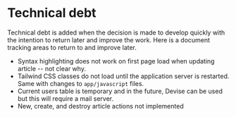 # Technical debt

Technical debt is added when the decision is made to develop quickly with the intention to return later and improve the work. Here is a document tracking areas to return to and improve later.

- Syntax highlighting does not work on first page load when updating article -- not clear why.
- Tailwind CSS classes do not load until the application server is restarted. Same with changes to `app/javascript` files.
- Current users table is temporary and in the future, Devise can be used but this will require a mail server.
- New, create, and destroy article actions not implemented
